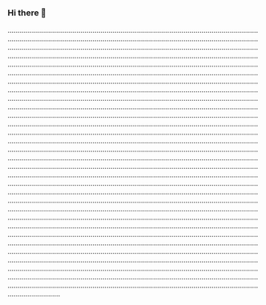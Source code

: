 ### Hi there 👋

..............................................................................................................................................................................................................................................................................................................................................................................................................................................................................................................................................................................................................................................................................................................................................................................................................................................................................................................................................................................................................................................................................................................................................................................................................................................................................................................................................................................................................................................................................................................................................................................................................................................................................................................................................................................................................................................................................................................................................................................................................................................................................................................................................................................................................................................................................................................................................................................................................................................................................................................................................................................................................................................................................................................................................................................................................................................................................................................................................................................................................................................................................................................................................................................................................................................................................................................................................................................................................................................................................................................................................................................................................................................................................................................................................................................................................................................................................................................................................................................................................................
